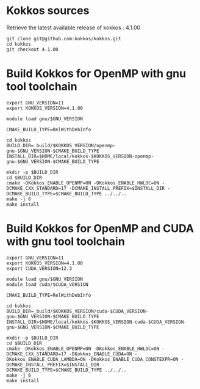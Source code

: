 # Kokkos sources

Retrieve the latest available release of kokkos : 4.1.00

```shell
git clone git@github.com:kokkos/kokkos.git
cd kokkos
git checkout 4.1.00
```

# Build Kokkos for OpenMP with gnu tool toolchain

```shell
export GNU_VERSION=11
export KOKKOS_VERSION=4.1.00

module load gnu/$GNU_VERSION

CMAKE_BUILD_TYPE=RelWithDebInfo

cd kokkos
BUILD_DIR=_build/$KOKKOS_VERSION/openmp-gnu-$GNU_VERSION-$CMAKE_BUILD_TYPE
INSTALL_DIR=$HOME/local/kokkos-$KOKKOS_VERSION-openmp-gnu-$GNU_VERSION-$CMAKE_BUILD_TYPE

mkdir -p $BUILD_DIR
cd $BUILD_DIR
cmake -DKokkos_ENABLE_OPENMP=ON -DKokkos_ENABLE_HWLOC=ON -DCMAKE_CXX_STANDARD=17 -DCMAKE_INSTALL_PREFIX=$INSTALL_DIR -DCMAKE_BUILD_TYPE=$CMAKE_BUILD_TYPE ../../..
make -j 6
make install
```

# Build Kokkos for OpenMP and CUDA with gnu tool toolchain

```shell
export GNU_VERSION=11
export KOKKOS_VERSION=4.1.00
export CUDA_VERSION=12.3

module load gnu/$GNU_VERSION
module load cuda/$CUDA_VERSION

CMAKE_BUILD_TYPE=RelWithDebInfo

cd kokkos
BUILD_DIR=_build/$KOKKOS_VERSION/cuda-$CUDA_VERSION-gnu-$GNU_VERSION-$CMAKE_BUILD_TYPE
INSTALL_DIR=$HOME/local/kokkos-$KOKKOS_VERSION-cuda-$CUDA_VERSION-gnu-$GNU_VERSION-$CMAKE_BUILD_TYPE

mkdir -p $BUILD_DIR
cd $BUILD_DIR
cmake -DKokkos_ENABLE_OPENMP=ON -DKokkos_ENABLE_HWLOC=ON -DCMAKE_CXX_STANDARD=17 -DKokkos_ENABLE_CUDA=ON -DKokkos_ENABLE_CUDA_LAMBDA=ON -DKokkos_ENABLE_CUDA_CONSTEXPR=ON -DCMAKE_INSTALL_PREFIX=$INSTALL_DIR -DCMAKE_BUILD_TYPE=$CMAKE_BUILD_TYPE ../../..
make -j 6
make install
```
